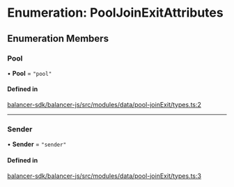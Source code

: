 # Enumeration: PoolJoinExitAttributes

## Enumeration Members

### Pool

• **Pool** = ``"pool"``

#### Defined in

[balancer-sdk/balancer-js/src/modules/data/pool-joinExit/types.ts:2](https://github.com/balancer/balancer-sdk/blob/master/balancer-js/src/modules/data/pool-joinExit/types.ts#L2)

___

### Sender

• **Sender** = ``"sender"``

#### Defined in

[balancer-sdk/balancer-js/src/modules/data/pool-joinExit/types.ts:3](https://github.com/balancer/balancer-sdk/blob/master/balancer-js/src/modules/data/pool-joinExit/types.ts#L3)
